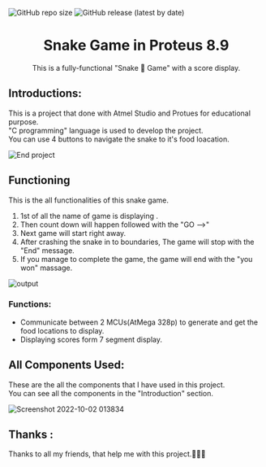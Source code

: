 ![GitHub repo size](https://img.shields.io/github/repo-size/MalakaSupun/Snake-Game-in-Proteus-8.9?logo=GitHub&style=for-the-badge)
![GitHub release (latest by date)](https://img.shields.io/github/v/release/MalakaSupun/Snake-Game-in-Proteus-8.9?logo=GitHub&style=for-the-badge)


<h1 align="center">
 Snake Game in Proteus 8.9
</h1>

<p align="center">
This is a fully-functional "Snake 🐍 Game" with a score display. </br>
</p>

## Introductions:
This is a project that done with Atmel Studio and Protues for educational purpose. </br>
"C programming" language is used to develop the project.</br>
You can use 4 buttons to navigate the snake to it's food loacation.

![End project](https://user-images.githubusercontent.com/71941117/192036822-6ea4d9d4-f308-48ab-8c42-3c25d0cc8701.jpg)

## Functioning
This is the all functionalities of this snake game.
1. 1st of all the name of game is displaying .
2. Then count down will happen followed with the "GO -->"
3. Next game will start right away.
4. After crashing the snake in to boundaries, The game will stop with the "End" message.
5. If you manage to complete the game, the game will end with the "you won" massage.

![output](https://user-images.githubusercontent.com/71941117/192036501-3aa0beb9-c7b4-4c7d-936d-ea7c6362f628.gif)

### Functions:
* Communicate between 2 MCUs(AtMega 328p) to generate and get the food locations to display.
* Displaying scores form 7 segment display.

## All Components Used:
These are the all the components that I have used in this project. </br>
You can see all the components in the "Introduction" section.</br>

![Screenshot 2022-10-02 013834](https://user-images.githubusercontent.com/71941117/193426582-a52feb42-8dd5-4cc1-b224-93791fc91af2.jpg)

## Thanks :
Thanks to all my friends, that help me with this project.💙💙💙

